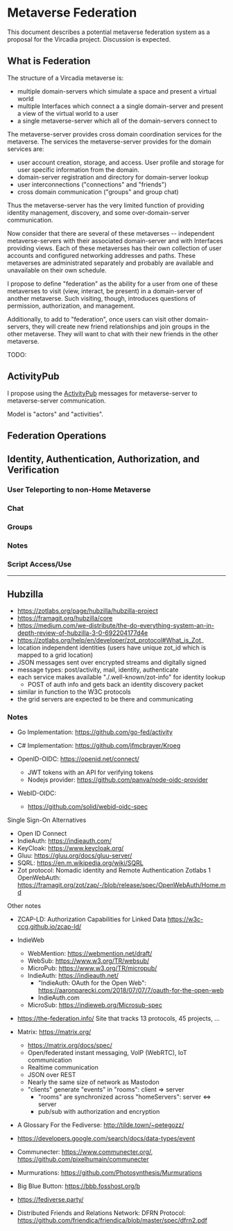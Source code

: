 # Metaverse Federation

This document describes a potential metaverse federation system
as a proposal for the Vircadia project.
Discussion is expected.

## What is Federation

The structure of a Vircadia metaverse is:

- multiple domain-servers which simulate a space and present a virtual world
- multiple Interfaces which connect a a single domain-server and present a view of the virtual world to a user
- a single metaverse-server which all of the domain-servers connect to

The metaverse-server provides cross domain coordination services for the metaverse.
The services the metaverse-server provides for the domain services are:

- user account creation, storage, and access. User profile and storage for user specific information from the domain.
- domain-server registration and directory for domain-server lookup
- user interconnections ("connections" and "friends")
- cross domain communication ("groups" and group chat)

Thus the metaverse-server has the very limited function of providing identity management,
discovery, and some over-domain-server communication.

Now consider that there are several of these metaverses -- independent metaverse-servers
with their associated domain-server and with Interfaces providing views.
Each of these metaverses has their own collection of user accounts and configured
networking addresses and paths. These metaverses are administrated separately and
probably are available and unavailable on their own schedule.

I propose to define "federation" as the ability for a user from one of
these metaverses to visit (view, interact, be present) in a domain-server
of another metaverse. Such visiting, though, introduces questions of permission,
authorization, and management.

Additionally, to add to "federation", once users can visit other domain-servers, they
will create new friend relationships and join groups in the other metaverse. They
will want to chat with their new friends in the other metaverse.

TODO:


## ActivityPub

I propose using the [ActivityPub] messages for metaverse-server to metaverse-server
communication.

Model is "actors" and "activities".


## Federation Operations

## Identity, Authentication, Authorization, and Verification

### User Teleporting to non-Home Metaverse

### Chat

### Groups

### Notes

### Script Access/Use

---

## Hubzilla

- https://zotlabs.org/page/hubzilla/hubzilla-project
- https://framagit.org/hubzilla/core
- https://medium.com/we-distribute/the-do-everything-system-an-in-depth-review-of-hubzilla-3-0-692204177d4e
- https://zotlabs.org/help/en/developer/zot_protocol#What_is_Zot_
- location independent identities (users have unique zot_id which is mapped to a grid location)
- JSON messages sent over encrypted streams and digitally signed
- message types: post/activity, mail, identity, authenticate
- each service makes available "./.well-known/zot-info" for identity lookup
  - POST of auth info and gets back an identity discovery packet
- similar in function to the W3C protocols
- the grid servers are expected to be there and communicating


### Notes

- Go Implementation: https://github.com/go-fed/activity
- C# Implementation: https://github.com/jfmcbrayer/Kroeg

- OpenID-OIDC: https://openid.net/connect/
  - JWT tokens with an API for verifying tokens
  - Nodejs provider: https://github.com/panva/node-oidc-provider
- WebID-OIDC: 
  - https://github.com/solid/webid-oidc-spec

Single Sign-On Alternatives

- Open ID Connect
- IndieAuth: https://indieauth.com/
- KeyCloak: https://www.keycloak.org/
- Gluu: https://gluu.org/docs/gluu-server/
- SQRL: https://en.m.wikipedia.org/wiki/SQRL
- Zot protocol: Nomadic identity and Remote Authentication Zotlabs 1
    OpenWebAuth: https://framagit.org/zot/zap/-/blob/release/spec/OpenWebAuth/Home.md

Other notes

- ZCAP-LD: Authorization Capabilities for Linked Data https://w3c-ccg.github.io/zcap-ld/
- IndieWeb
  - WebMention: https://webmention.net/draft/
  - WebSub: https://www.w3.org/TR/websub/
  - MicroPub: https://www.w3.org/TR/micropub/
  - IndieAuth: https://indieauth.net/
    - "IndieAuth: OAuth for the Open Web": https://aaronparecki.com/2018/07/07/7/oauth-for-the-open-web
    - IndieAuth.com
  - MicroSub: https://indieweb.org/Microsub-spec
- https://the-federation.info/ Site that tracks 13 protocols, 45 projects, ...
- Matrix: https://matrix.org/
  - https://matrix.org/docs/spec/
  - Open/federated instant messaging, VoIP (WebRTC), IoT communication
  - Realtime communication
  - JSON over REST
  - Nearly the same size of network as Mastodon
  - "clients" generate "events" in "rooms": client => server
    - "rooms" are synchronized across "homeServers": server <=> server
    - pub/sub with authorization and encryption
- A Glossary For the Fediverse: http://tilde.town/~petegozz/

- https://developers.google.com/search/docs/data-types/event
- Communecter: https://www.communecter.org/, https://github.com/pixelhumain/communecter
- Murmurations: https://github.com/Photosynthesis/Murmurations
- Big Blue Button: https://bbb.fosshost.org/b
- https://fediverse.party/
- Distributed Friends and Relations Network: DFRN Protocol: https://github.com/friendica/friendica/blob/master/spec/dfrn2.pdf



[Hubzilla]: https://zotlabs.org/page/hubzilla/hubzilla-project
[Mastodon]: https://joinmastodon.org/
[Vircadia]: https://vircadia.com/
[ActivityPub]: https://www.w3.org/TR/activitypub/


